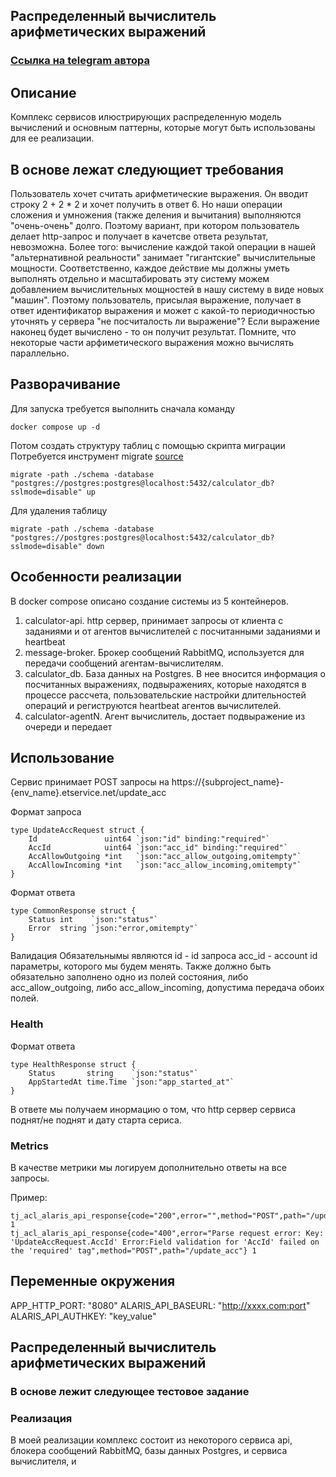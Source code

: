 ## Распределенный вычислитель арифметических выражений
### [Ссылка на telegram автора](https://t.me/iyozy)

## Описание
Комплекс сервисов илюстрирующих распределенную модель вычислений и основным паттерны, которые могут быть использованы
для ее реализации.

## В основе лежат следующиет требования
Пользователь хочет считать арифметические выражения.
Он вводит строку 2 + 2 * 2 и хочет получить в ответ 6. Но наши операции сложения и умножения (также деления и вычитания) выполняются "очень-очень" долго.
Поэтому вариант, при котором пользователь делает http-запрос и получает в качетсве ответа результат, невозможна.
Более того: вычисление каждой такой операции в нашей "альтернативной реальности" занимает "гигантские" вычислительные мощности.
Соответственно, каждое действие мы должны уметь выполнять отдельно и масштабировать эту систему можем добавлением вычислительных мощностей в нашу систему в виде новых "машин".
Поэтому пользователь, присылая выражение, получает в ответ идентификатор выражения и может с какой-то периодичностью уточнять у сервера "не посчиталость ли выражение"?
Если выражение наконец будет вычислено - то он получит результат. Помните, что некоторые части арфиметического выражения можно вычислять параллельно.

## Разворачивание
Для запуска требуется выполнить сначала команду
```
docker compose up -d
```
Потом создать структуру таблиц с помощью скрипта миграции
Потребуется инструмент migrate [source](https://github.com/golang-migrate/migrate)
```
migrate -path ./schema -database "postgres://postgres:postgres@localhost:5432/calculator_db?sslmode=disable" up
```
Для удаления таблицу
```
migrate -path ./schema -database "postgres://postgres:postgres@localhost:5432/calculator_db?sslmode=disable" down
```

## Особенности реализации
В docker compose описано создание системы из 5 контейнеров. 
1) calculator-api. http сервер, принимает запросы от клиента с заданиями и от агентов вычислителей с посчитанными заданиями и heartbeat
2) message-broker. Брокер сообщений RabbitMQ, используется для передачи сообщений агентам-вычислителям.
3) calculator_db. База данных на Postgres. В нее вносится информация о посчитанных выражениях, подвыражениях, которые находятся в процессе рассчета,
пользовательские настройки длительностей операций и региструются heartbeat агентов вычислителей.
4) calculator-agentN. Агент вычислитель, достает подвыражение из очереди и передает 

## Использование



Сервис принимает POST запросы на https://{subproject_name}-{env_name}.etservice.net/update_acc

Формат запроса

```
type UpdateAccRequest struct {
	Id               uint64 `json:"id" binding:"required"`
	AccId            uint64 `json:"acc_id" binding:"required"`
	AccAllowOutgoing *int   `json:"acc_allow_outgoing,omitempty"`
	AccAllowIncoming *int   `json:"acc_allow_incoming,omitempty"`
}
```

Формат ответа

```
type CommonResponse struct {
	Status int    `json:"status"`
	Error  string `json:"error,omitempty"`
}
```

Валидация
Обязательнымы являются
id - id запроса
acc_id - account id параметры, которого мы будем менять.
Также должно быть обязательно заполнено одно из полей состояния, либо acc_allow_outgoing, либо acc_allow_incoming, допустима передача обоих полей.

### Health
Формат ответа
```
type HealthResponse struct {
	Status       string    `json:"status"`
	AppStartedAt time.Time `json:"app_started_at"`
}
```
В ответе мы получаем инормацию о том, что http сервер сервиса поднят/не поднят и дату старта сериса.

### Metrics
В качестве метрики мы логируем дополнительно ответы на все запросы.

Пример:
```
tj_acl_alaris_api_response{code="200",error="",method="POST",path="/update_acc"} 1
tj_acl_alaris_api_response{code="400",error="Parse request error: Key: 'UpdateAccRequest.AccId' Error:Field validation for 'AccId' failed on the 'required' tag",method="POST",path="/update_acc"} 1
```

## Переменные окружения
APP_HTTP_PORT: "8080"
ALARIS_API_BASEURL: "http://xxxx.com:port"
ALARIS_API_AUTHKEY: "key_value"


## Распределенный вычислитель арифметических выражений



### В основе лежит следующее тестовое задание



### Реализация

В моей реализации комплекс состоит из некоторого сервиса api, блокера сообщений RabbitMQ, базы данных Postgres, и сервиса вычислителя, и